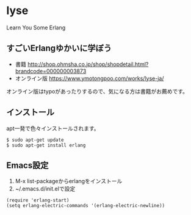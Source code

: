 # lyse
Learn You Some Erlang

## すごいErlangゆかいに学ぼう

* 書籍 <http://shop.ohmsha.co.jp/shop/shopdetail.html?brandcode=000000003873>
* オンライン版 <https://www.ymotongpoo.com/works/lyse-ja/>

オンライン版はtypoがあったりするので、気になる方は書籍がお薦めです。

## インストール

apt一発で色々インストールされます。

```
$ sudo apt-get update
$ sudo apt-get install erlang
```

## Emacs設定

1. M-x list-packageからerlangをインストール
2. ~/.emacs.d/init.elで設定

```
(require 'erlang-start)
(setq erlang-electric-commands '(erlang-electric-newline))
```
